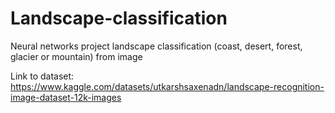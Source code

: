# Landscape-classification
Neural networks project landscape classification (coast, desert, forest, glacier or mountain) from image

Link to dataset: https://www.kaggle.com/datasets/utkarshsaxenadn/landscape-recognition-image-dataset-12k-images
